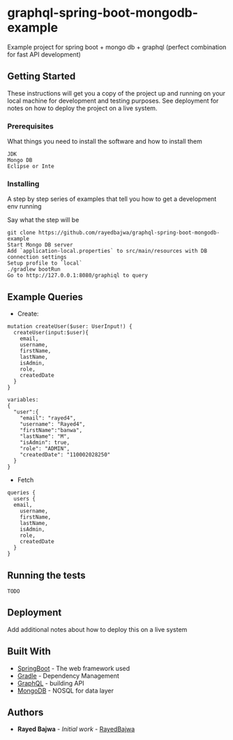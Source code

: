 # graphql-spring-boot-mongodb-example
Example project for spring boot + mongo db + graphql (perfect combination for fast API development)

## Getting Started

These instructions will get you a copy of the project up and running on your local machine for development and testing purposes. See deployment for notes on how to deploy the project on a live system.

### Prerequisites

What things you need to install the software and how to install them

```
JDK
Mongo DB
Eclipse or Inte
```

### Installing

A step by step series of examples that tell you how to get a development env running

Say what the step will be

```
git clone https://github.com/rayedbajwa/graphql-spring-boot-mongodb-example
Start Mongo DB server
Add `application-local.properties` to src/main/resources with DB connection settings
Setup profile to `local`
./gradlew bootRun
Go to http://127.0.0.1:8080/graphiql to query 
```
## Example Queries

* Create: 
```
mutation createUser($user: UserInput!) {
  createUser(input:$user){
    email,
    username,
    firstName,
    lastName,
    isAdmin,
    role,
    createdDate
  }
}

variables:
{
  "user":{ 
    "email": "rayed4",
    "username": "Rayed4",
    "firstName":"banwa",
    "lastName": "M",
    "isAdmin": true,
    "role": "ADMIN",
  	"createdDate": "110002028250"
  }
}
```
* Fetch
```
queries {
  users {
  email,
    username,
    firstName,
    lastName,
    isAdmin,
    role,
    createdDate
  }
}
```

## Running the tests
```
TODO
```

## Deployment

Add additional notes about how to deploy this on a live system

## Built With

* [SpringBoot](https://spring.io/guides/gs/spring-boot/) - The web framework used
* [Gradle](https://gradle.org/) - Dependency Management
* [GraphQL](https://graphql.org/) - building API
* [MongoDB](https://docs.mongodb.com/) - NOSQL for data layer

## Authors

* **Rayed Bajwa** - *Initial work* - [RayedBajwa](https://github.com/rayedbajwa)
